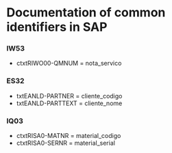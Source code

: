 # Documentation of common identifiers in SAP

### IW53
* ctxtRIWO00-QMNUM = nota_servico
### ES32
* txtEANLD-PARTNER = cliente_codigo
* txtEANLD-PARTTEXT = cliente_nome
### IQ03
* ctxtRISA0-MATNR = material_codigo
* ctxtRISA0-SERNR = material_serial
